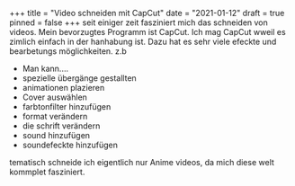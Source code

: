 +++
title = "Video schneiden mit CapCut"
date = "2021-01-12"
draft = true
pinned = false
+++
seit einiger zeit fasziniert mich das schneiden von videos. Mein bevorzugtes Programm ist CapCut. Ich mag CapCut wweil es zimlich einfach in der hanhabung ist. Dazu hat es sehr viele efeckte und bearbetungs möglichkeiten. z.b

* Man kann....
* spezielle übergänge gestallten
* animationen plazieren
* Cover auswählen
* farbtonfilter hinzufügen
* format verändern
* die schrift verändern
* sound hinzufügen
* soundefeckte hinzufügen

tematisch schneide ich eigentlich nur Anime videos, da mich diese welt kommplet fasziniert.